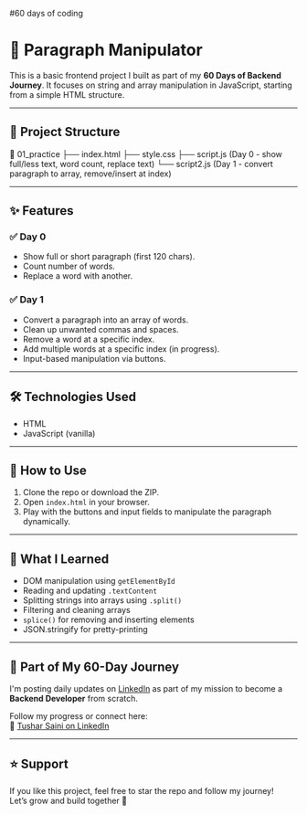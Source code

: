 #60 days of coding
# 🧠 Paragraph Manipulator

This is a basic frontend project I built as part of my **60 Days of Backend Journey**. It focuses on string and array manipulation in JavaScript, starting from a simple HTML structure.

---

## 📂 Project Structure

📁 01_practice
├── index.html
├── style.css
├── script.js (Day 0 - show full/less text, word count, replace text)
└── script2.js (Day 1 - convert paragraph to array, remove/insert at index)


---

## ✨ Features

### ✅ Day 0
- Show full or short paragraph (first 120 chars).
- Count number of words.
- Replace a word with another.

### ✅ Day 1
- Convert a paragraph into an array of words.
- Clean up unwanted commas and spaces.
- Remove a word at a specific index.
- Add multiple words at a specific index (in progress).
- Input-based manipulation via buttons.

---



## 🛠️ Technologies Used

- HTML
- JavaScript (vanilla)

---

## 🚀 How to Use

1. Clone the repo or download the ZIP.
2. Open `index.html` in your browser.
3. Play with the buttons and input fields to manipulate the paragraph dynamically.

---

## 📌 What I Learned

- DOM manipulation using `getElementById`
- Reading and updating `.textContent`
- Splitting strings into arrays using `.split()`
- Filtering and cleaning arrays
- `splice()` for removing and inserting elements
- JSON.stringify for pretty-printing

---

## 📅 Part of My 60-Day Journey

I'm posting daily updates on [LinkedIn](https://www.linkedin.com/in/tushar-saini-9943b9288/) as part of my mission to become a **Backend Developer** from scratch.

Follow my progress or connect here:  
🔗 [Tushar Saini on LinkedIn](https://www.linkedin.com/in/tushar-saini-9943b9288/)

---


## ⭐ Support

If you like this project, feel free to star the repo and follow my journey!  
Let’s grow and build together 💪


